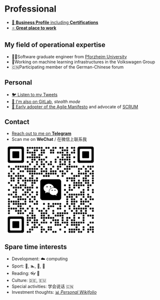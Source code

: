 # Professional

- [👔 **Business Profile** including **Certifications**](https://www.linkedin.com/in/kevin-ostheimer/)
- [⭐ **Great place to work**](https://cariad.technology/)

## My field of operational expertise

- 👨‍🎓Software graduate engineer from [Pforzheim University](https://www.hs-pforzheim.de/en/)
- 🤖Working on machine learning infrastructures in the Volkswagen Group
- 🇨🇳Participating member of the German-Chinese forum

## Personal

- [🐦 Listen to my Tweets](https://twitter.com/Impulsleistung)
- [🤫 I'm also on GitLab](https://gitlab.com/impulsleistung), *stealth mode*
- [🚀 Early adopter of the Agile Manifesto](https://agilemanifesto.org/display/000000159.html) and advocate of [SCRUM](https://www.scrum.org/)
  
## Contact

- [Reach out to me on **Telegram**](https://t.me/KevinOstheimer)
- Scan me on **WeChat** / 在微信上联系我

![Message me on **WeChat**](wechat_kevin_ostheimer.jpg)

## Spare time interests

- Development: ☁️ computing
- Sport: 🧘, 🏊, 🧗, 🚵
- Reading: 👓 📖
- Culture: 🇩🇪, 🇪🇺
- Special activities: 学会说话 🇨🇳
- Investment thoughts: [📊 *Personal Wikifolio*](https://www.wikifolio.com/en/int/p/impulsleistung?tab=wikifolios)
